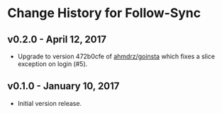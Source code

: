 # Change History for Follow-Sync

## v0.2.0 - April 12, 2017

* Upgrade to version 472b0cfe of [ahmdrz/goinsta](https://github.com/ahmdrz/goinsta)
  which fixes a slice exception on login (#5).

## v0.1.0 - January 10, 2017

* Initial version release.
